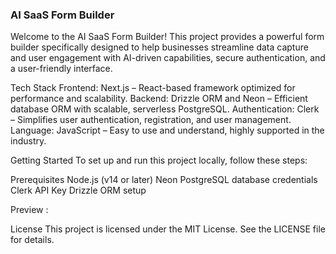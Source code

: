 ### AI SaaS Form Builder
Welcome to the AI SaaS Form Builder! This project provides a powerful form builder specifically designed to help businesses streamline data capture and user engagement with AI-driven capabilities, secure authentication, and a user-friendly interface.

Tech Stack
Frontend: Next.js – React-based framework optimized for performance and scalability.
Backend: Drizzle ORM and Neon – Efficient database ORM with scalable, serverless PostgreSQL.
Authentication: Clerk – Simplifies user authentication, registration, and user management.
Language: JavaScript – Easy to use and understand, highly supported in the industry.

Getting Started
To set up and run this project locally, follow these steps:

Prerequisites
Node.js (v14 or later)
Neon PostgreSQL database credentials
Clerk API Key
Drizzle ORM setup


Preview : 

License
This project is licensed under the MIT License. See the LICENSE file for details.
